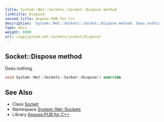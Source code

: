 ```yaml
---
title: System::Net::Sockets::Socket::Dispose method
linktitle: Dispose
second_title: Aspose.PUB for C++
description: 'System::Net::Sockets::Socket::Dispose method. Does nothing in C++.'
type: docs
weight: 6000
url: /cpp/system.net.sockets/socket/dispose/
---
```

## Socket::Dispose method


Does nothing.

```cpp
void System::Net::Sockets::Socket::Dispose() override
```

## See Also

* Class [Socket](../)
* Namespace [System::Net::Sockets](../../)
* Library [Aspose.PUB for C++](../../../)

